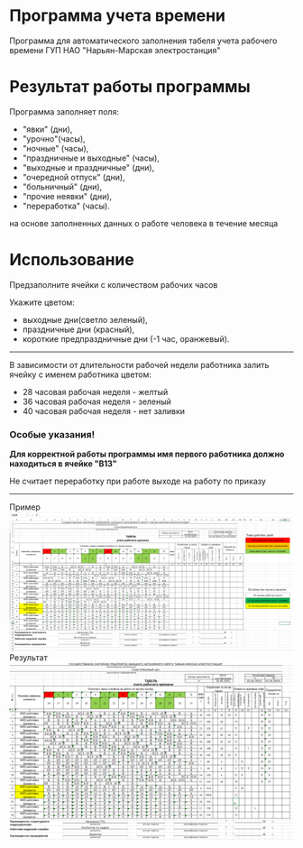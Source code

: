 # Программа учета времени

Программа для автоматического заполнения 
табеля учета рабочего времени 
ГУП НАО "Нарьян-Марская электростанция"

# Результат работы программы

Программа заполняет поля: 
* "явки" (дни), 
* "урочно"(часы), 
* "ночные" (часы), 
* "праздничные и выходные" (часы), 
* "выходные и праздничные" (дни), 
* "очередной отпуск" (дни), 
* "больничный" (дни), 
* "прочие неявки" (дни),  
* "переработка" (часы).

на основе заполненных данных о работе человека в течение месяца

# Использование

Предзаполните ячейки с количеством рабочих часов 

Укажите цветом:
* выходные дни(светло зеленый), 
* праздничные дни (красный), 
* короткие предпраздничные дни (-1 час, оранжевый).
____
В зависимости от длительности рабочей недели работника
залить ячейку с именем работника цветом:

* 28 часовая рабочая неделя - желтый 
* 36 часовая рабочая неделя - зеленый 
* 40 часовая рабочая неделя - нет заливки

### Особые указания!
   **Для корректной работы программы 
   имя первого работника должно находиться в ячейке "В13"**

Не считает переработку при работе выходе на работу по приказу
____
Пример
![Screenshot](photo.png)
Результат
![Screenshot](result.png)